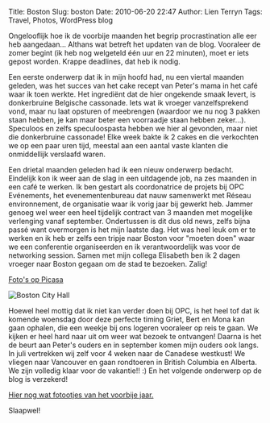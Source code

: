 Title: Boston
Slug: boston
Date: 2010-06-20 22:47
Author: Lien Terryn
Tags: Travel, Photos, WordPress blog

Ongelooflijk hoe ik de voorbije maanden het begrip procrastination alle eer heb aangedaan... Althans wat betreft het updaten van de blog. Vooraleer de zomer begint (ik heb nog welgeteld één uur en 22 minuten), moet er iets gepost worden. Krappe deadlines, dat heb ik nodig.

Een eerste onderwerp dat ik in mijn hoofd had, nu een viertal maanden geleden, was het succes van het cake recept van Peter's mama in het café waar ik toen werkte. Het ingrediënt dat de hier ongekende smaak levert, is donkerbruine Belgische cassonade. Iets wat ik vroeger vanzelfsprekend vond, maar nu laat opsturen of meebrengen (waardoor we nu nog 3 pakken staan hebben, je kan maar beter een voorraadje staan hebben zeker...). Speculoos en zelfs speculoospasta hebben we hier al gevonden, maar niet die donkerbruine cassonade! Elke week bakte ik 2 cakes en die verkochten we op een paar uren tijd, meestal aan een aantal vaste klanten die onmiddellijk verslaafd waren.

Een drietal maanden geleden had ik een nieuw onderwerp bedacht. Eindelijk kon ik weer aan de slag in een uitdagende job, na zes maanden in een café te werken. Ik ben gestart als coordonatrice de projets bij OPC Evénements, het evenementenbureau dat nauw samenwerkt met Réseau environnement, de organisatie waar ik vorig jaar bij gewerkt heb. Jammer genoeg wel weer een heel tijdelijk contract van 3 maanden met mogelijke verlenging vanaf september. Ondertussen is dit dus old news, zelfs bijna passé want overmorgen is het mijn laatste dag. Het was heel leuk om er te werken en ik heb er zelfs een tripje naar Boston voor "moeten doen" waar we een conferentie organiseerden en ik verantwoordelijk was voor de networking session. Samen met mijn collega Elisabeth ben ik 2 dagen vroeger naar Boston gegaan om de stad te bezoeken. Zalig!

[Foto's op Picasa](http://picasaweb.google.com/lienterryn/BostonMei2010)

![Boston City Hall](http://lh5.ggpht.com/_cvGWRFf-ypY/TB6PNfdBvtI/AAAAAAAADsc/mYx5wXL1MYc/s800/IMG_3499.jpg)

Hoewel heel mottig dat ik niet kan verder doen bij OPC, is het heel tof dat ik komende woensdag door deze perfecte timing Griet, Bert en Mona kan gaan ophalen, die een weekje bij ons logeren vooraleer op reis te gaan. We kijken er heel hard naar uit om weer wat bezoek te ontvangen! Daarna is het de beurt aan Peter's ouders en in september komen mijn ouders ook langs. In juli vertrekken wij zelf voor 4 weken naar de Canadese westkust! We vliegen naar Vancouver en gaan rondtoeren in British Columbia en Alberta. We zijn volledig klaar voor de vakantie!! :) En het volgende onderwerp op de blog is verzekerd!

[Hier nog wat fotootjes van het voorbije jaar.](http://picasaweb.google.com/lienterryn/MontrealWinterLente)

Slaapwel!